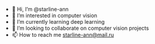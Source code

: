 - 👋 Hi, I’m @starline-ann
- 👀 I’m interested in computer vision
- 🌱 I’m currently learning deep learning
- 💞️ I’m looking to collaborate on computer vision projects
- 📫 How to reach me starline-ann@mail.ru

<!---
starline-ann/starline-ann is a ✨ special ✨ repository because its `README.md` (this file) appears on your GitHub profile.
You can click the Preview link to take a look at your changes.
--->
